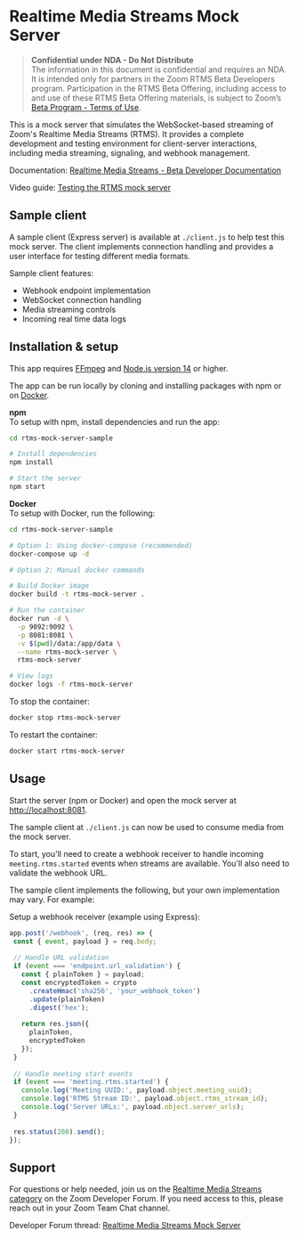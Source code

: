 # Realtime Media Streams  Mock Server

> **Confidential under NDA - Do Not Distribute**<br/>
> The information in this document is confidential and requires an NDA. It is intended only for partners in the Zoom RTMS Beta Developers program. Participation in the RTMS Beta Offering, including access to and use of these RTMS Beta Offering materials, is subject to Zoom’s [Beta Program - Terms of Use](https://www.zoom.com/en/trust/beta-terms-and-conditions/?optimizely_user_id=2a2f4ff424d63a314b7536ade4a8c12d&amp_device_id=5039ff16-4ae8-42dc-bf77-49268ac0d6ff&_ics=1733334737195).

This is a mock server that simulates the WebSocket-based streaming of Zoom's Realtime Media Streams (RTMS). It provides a complete development and testing environment for client-server interactions, including media streaming, signaling, and webhook management.

Documentation: [Realtime Media Streams - Beta Developer Documentation](https://drive.google.com/file/d/1UDfgOisarScdSRx0BwuzNU6dkNjaHXsA/view?usp=sharing)

Video guide: [Testing the RTMS mock server](https://success.zoom.us/clips/share/kTCgY9H3TDGyKabbHELfhg)


## Sample client

A sample client (Express server) is available at `./client.js` to help test this mock server. The client implements connection handling and provides a user interface for testing different media formats.

Sample client features: 
- Webhook endpoint implementation
- WebSocket connection handling
- Media streaming controls
- Incoming real time data logs

## Installation & setup

This app requires [FFmpeg](https://github.com/FFmpeg/FFmpeg) and [Node.js version 14]() or higher.

The app can be run locally by cloning and installing packages with npm or on [Docker](https://www.docker.com/).

**npm** <br/>
To setup with npm, install dependencies and run the app:
```bash
cd rtms-mock-server-sample

# Install dependencies
npm install

# Start the server
npm start
```

**Docker** <br/>
To setup with Docker, run the following:
```bash
cd rtms-mock-server-sample

# Option 1: Using docker-compose (recommended)
docker-compose up -d

# Option 2: Manual docker commands

# Build Docker image
docker build -t rtms-mock-server .

# Run the container
docker run -d \
  -p 9092:9092 \
  -p 8081:8081 \
  -v $(pwd)/data:/app/data \
  --name rtms-mock-server \
  rtms-mock-server

# View logs
docker logs -f rtms-mock-server
```

To stop the container:
```bash
docker stop rtms-mock-server
```

To restart the container:
```bash
docker start rtms-mock-server
```

## Usage 

Start the server (npm or Docker) and open the mock server at [http://localhost:8081](http://localhost:8081). 

The sample client at `./client.js` can now be used to consume media from the mock server.

To start, you'll need to create a webhook receiver to handle incoming `meeting.rtms.started` events when streams are available. You'll also need to validate the webhook URL. 

The sample client implements the following, but your own implementation may vary. For example: 

Setup a webhook receiver (example using Express):

```javascript
app.post('/webhook', (req, res) => {
 const { event, payload } = req.body;
 
 // Handle URL validation
 if (event === 'endpoint.url_validation') {
   const { plainToken } = payload;
   const encryptedToken = crypto
     .createHmac('sha256', 'your_webhook_token')
     .update(plainToken)
     .digest('hex');
     
   return res.json({
     plainToken,
     encryptedToken
   });
 }
 
 // Handle meeting start events
 if (event === 'meeting.rtms.started') {
   console.log('Meeting UUID:', payload.object.meeting_uuid);
   console.log('RTMS Stream ID:', payload.object.rtms_stream_id);
   console.log('Server URLs:', payload.object.server_urls);
 }
 
 res.status(200).send();
});
```




## Support 

For questions or help needed, join us on the [Realtime Media Streams category](https://devforum.zoom.us/c/rtms) on the Zoom Developer Forum. If you need access to this, please reach out in your Zoom Team Chat channel.

Developer Forum thread: [Realtime Media Streams Mock Server](https://devforum.zoom.us/t/realtime-media-streams-mock-server)